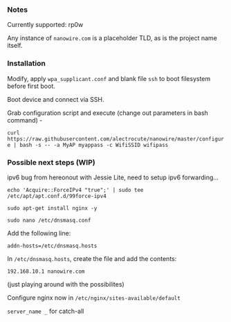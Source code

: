 ### Notes

Currently supported: rp0w

Any instance of `nanowire.com` is a placeholder TLD, as is the project name itself.

### Installation

Modify, apply `wpa_supplicant.conf` and blank file `ssh` to boot filesystem before first boot.

Boot device and connect via SSH.

Grab configuration script and execute (change out parameters in bash command) -

`curl https://raw.githubusercontent.com/alectrocute/nanowire/master/configure | bash -s -- -a MyAP myappass -c WifiSSID wifipass`

### Possible next steps (WIP)

ipv6 bug from hereonout with Jessie Lite, need to setup ipv6 forwarding...

`echo 'Acquire::ForceIPv4 "true";' | sudo tee /etc/apt/apt.conf.d/99force-ipv4`

`sudo apt-get install nginx -y`

`sudo nano /etc/dnsmasq.conf`

Add the following line:

`addn-hosts=/etc/dnsmasq.hosts`

In `/etc/dnsmasq.hosts`, create the file and add the contents:

```
192.168.10.1 nanowire.com
```

(just playing around with the possibilites)

Configure nginx now in `/etc/nginx/sites-available/default`

`server_name _` for catch-all
